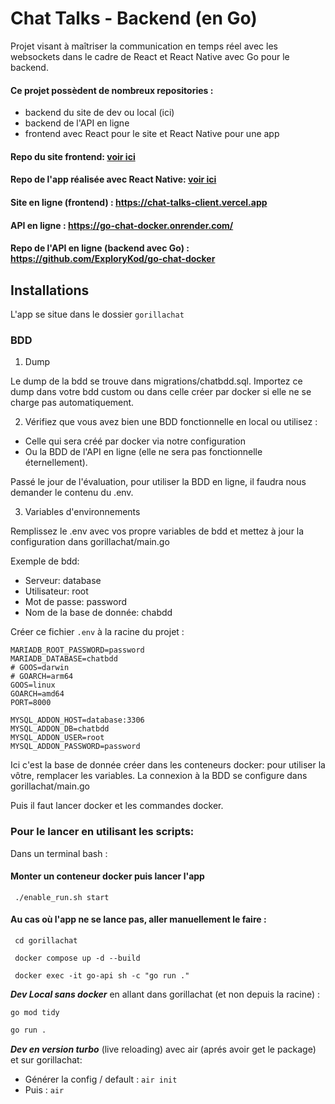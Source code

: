 # Chat Talks - Backend (en Go)

Projet visant à maîtriser la communication en temps réel avec les websockets dans le cadre de React et React Native avec Go pour le backend.

#### Ce projet possèdent de nombreux repositories : 
- backend du site de dev ou local (ici)
- backend de l'API en ligne
- frontend avec React pour le site et React Native pour une app

#### Repo du site frontend: <a href="https://github.com/ExploryKod/chatTalksClient">voir ici</a>

#### Repo de l'app réalisée avec React Native: <a href="https://github.com/ExploryKod/chatTalksMobile">voir ici</a>

#### Site en ligne (frontend) : https://chat-talks-client.vercel.app <br/>

#### API en ligne : https://go-chat-docker.onrender.com/

#### Repo de l'API en ligne (backend avec Go) : https://github.com/ExploryKod/go-chat-docker

## Installations

L'app se situe dans le dossier `gorillachat`

### BDD

1. Dump <br/>

Le dump de la bdd se trouve dans migrations/chatbdd.sql. 
Importez ce dump dans votre bdd custom ou dans celle créer par docker si elle ne se charge pas automatiquement.

2. Vérifiez que vous avez bien une BDD fonctionnelle en local ou utilisez :<br/>
- Celle qui sera créé par docker via notre configuration
- Ou la BDD de l'API en ligne (elle ne sera pas fonctionnelle éternellement).

Passé le jour de l'évaluation, pour utiliser la BDD en ligne, il faudra nous demander le contenu du .env.

3. Variables d'environnements

Remplissez le .env avec vos propre variables de bdd et mettez à jour la configuration dans gorillachat/main.go

Exemple de bdd:
- Serveur: database
- Utilisateur: root
- Mot de passe: password
- Nom de la base de donnée: chabdd

Créer ce fichier `.env` à la racine du projet :

```
MARIADB_ROOT_PASSWORD=password
MARIADB_DATABASE=chatbdd
# GOOS=darwin
# GOARCH=arm64
GOOS=linux
GOARCH=amd64
PORT=8000

MYSQL_ADDON_HOST=database:3306
MYSQL_ADDON_DB=chatbdd
MYSQL_ADDON_USER=root
MYSQL_ADDON_PASSWORD=password
```

Ici c'est la base de donnée créer dans les conteneurs docker: pour utiliser la vôtre, remplacer les variables.
La connexion à la BDD se configure dans gorillachat/main.go 

Puis il faut lancer docker et les commandes docker.

### Pour le lancer en utilisant les scripts: 

Dans un terminal bash : 

#### Monter un conteneur docker puis lancer l'app
```
 ./enable_run.sh start
```

#### Au cas où l'app ne se lance pas, aller manuellement le faire : 

```
 cd gorillachat 
```

```
 docker compose up -d --build
```

```
 docker exec -it go-api sh -c "go run ."
```

***Dev Local sans docker*** en allant dans gorillachat (et non depuis la racine) : 

```
go mod tidy
```

```sh
go run .
```

***Dev en version turbo*** (live reloading) avec air (aprés avoir get le package) et sur gorillachat: 

- Générer la config / default : `air init`
- Puis : `air` 
